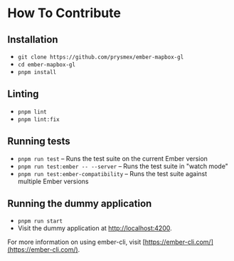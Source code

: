 # How To Contribute

## Installation

* `git clone https://github.com/prysmex/ember-mapbox-gl`
* `cd ember-mapbox-gl`
* `pnpm install`

## Linting

* `pnpm lint`
* `pnpm lint:fix`

## Running tests

* `pnpm run test` – Runs the test suite on the current Ember version
* `pnpm run test:ember -- --server` – Runs the test suite in "watch mode"
* `pnpm run test:ember-compatibility` – Runs the test suite against multiple Ember versions

## Running the dummy application

* `pnpm run start`
* Visit the dummy application at [http://localhost:4200](http://localhost:4200).

For more information on using ember-cli, visit [https://ember-cli.com/](https://ember-cli.com/).
